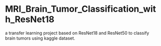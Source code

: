 # MRI_Brain_Tumor_Classification_with_ResNet18
a transfer learning project based on ResNet18 and ResNet50 to classify brain tumors using kaggle dataset.
